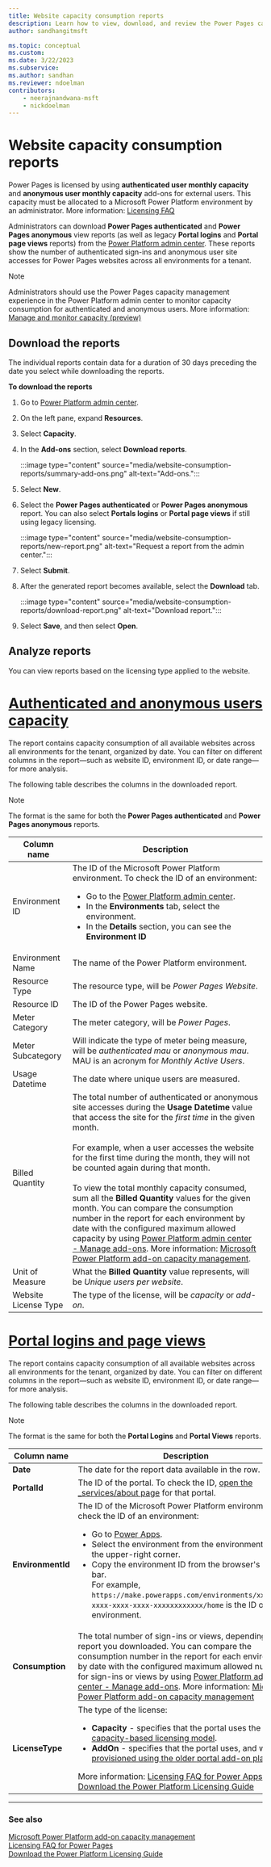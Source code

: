 ```yaml
---
title: Website capacity consumption reports
description: Learn how to view, download, and review the Power Pages capacity consumption reports from the Power Platform admin center.
author: sandhangitmsft

ms.topic: conceptual
ms.custom: 
ms.date: 3/22/2023
ms.subservice: 
ms.author: sandhan
ms.reviewer: ndoelman
contributors:
    - neerajnandwana-msft
    - nickdoelman
---
```

 
# Website capacity consumption reports

Power Pages is licensed by using **authenticated user monthly capacity** and **anonymous user monthly capacity** add-ons for external users. This capacity must be allocated to a Microsoft Power Platform environment by an administrator. More information: [Licensing FAQ](/power-platform/admin/powerapps-flow-licensing-faq?branch=main#power-pages)

Administrators can download **Power Pages authenticated** and **Power Pages anonymous** view reports (as well as legacy **Portal logins** and **Portal page views** reports) from the [Power Platform admin center](https://admin.powerplatform.com). These reports show the number of authenticated sign-ins and anonymous user site accesses for Power Pages websites across all environments for a tenant. 

> [!NOTE]
> Administrators should use the Power Pages capacity management experience in the Power Platform admin center to monitor capacity consumption for authenticated and anonymous users. More information: [Manage and monitor capacity (preview)](capacity-management.md)

## Download the reports

The individual reports contain data for a duration of 30 days preceding the date you select while downloading the reports.

**To download the reports**

1. Go to [Power Platform admin center](https://admin.powerplatform.com).

1. On the left pane, expand **Resources**.

1. Select **Capacity**.

1. In the **Add-ons** section, select **Download reports**.

    :::image type="content" source="media/website-consumption-reports/summary-add-ons.png" alt-text="Add-ons.":::

1. Select **New**.

1. Select the **Power Pages authenticated** or **Power Pages anonymous** report. You can also select **Portals logins** or **Portal page views** if still using legacy licensing.

    :::image type="content" source="media/website-consumption-reports/new-report.png" alt-text="Request a report from the admin center.":::

1. Select **Submit**.

1. After the generated report becomes available, select the **Download** tab.

    :::image type="content" source="media/website-consumption-reports/download-report.png" alt-text="Download report.":::

1. Select **Save**, and then select **Open**.

## Analyze reports

You can view reports based on the licensing type applied to the website.

# [Authenticated and anonymous users capacity](#tab/PPS)

The report contains capacity consumption of all available websites across all environments for the tenant, organized by date. You can filter on different columns in the report&mdash;such as website ID, environment ID, or date range&mdash;for more analysis.

The following table describes the columns in the downloaded report.

> [!NOTE]
> The format is the same for both the **Power Pages authenticated** and **Power Pages anonymous** reports.

| Column name | Description |
| - | - |
| Environment ID | The ID of the Microsoft Power Platform environment. To check the ID of an environment: <ul><li> Go to the [Power Platform admin center](https://aka.ms/ppac). </li><li>In the **Environments** tab, select the environment.</li><li>In the **Details** section, you can see the **Environment ID**</li></ul> |
| Environment Name | The name of the Power Platform environment. |
| Resource Type | The resource type, will be *Power Pages Website*. |
| Resource ID | The ID of the Power Pages website. |
| Meter Category | The meter category, will be *Power Pages*. |
| Meter Subcategory | Will indicate the type of meter being measure, will be *authenticated mau* or *anonymous mau*. MAU is an acronym for *Monthly Active Users*. |
| Usage Datetime | The date where unique users are measured. |
| Billed Quantity | The total number of authenticated or anonymous site accesses during the **Usage Datetime** value that access the site for the *first time* in the given month. </br></br>For example, when a user accesses the website for the first time during the month, they will not be counted again during that month. </br></br>To view the total monthly capacity consumed, sum all the **Billed Quantity** values for the given month. You can compare the consumption number in the report for each environment by date with the configured maximum allowed capacity by using [Power Platform admin center - Manage add-ons](https://admin.powerplatform.microsoft.com/resources/capacity#add-ons). More information: [Microsoft Power Platform add-on capacity management](/power-platform/admin/capacity-add-on). |
| Unit of Measure | What the **Billed Quantity** value represents, will be *Unique users per website*. |
| Website License Type | The type of the license, will be *capacity* or *add-on*. |

# [Portal logins and page views](#tab/PLV)

The report contains capacity consumption of all available websites across all environments for the tenant, organized by date. You can filter on different columns in the report&mdash;such as website ID, environment ID, or date range&mdash;for more analysis.

The following table describes the columns in the downloaded report.

> [!NOTE]
> The format is the same for both the **Portal Logins** and **Portal Views** reports.

| Column name | Description |
| - | - |
| **Date** | The date for the report data available in the row. |
| **PortalId** | The ID of the portal. To check the ID, [open the _services/about page](/power-apps/maker/portals/admin/clear-server-side-cache) for that portal. |
| **EnvironmentId** | The ID of the Microsoft Power Platform environment. To check the ID of an environment: <ul><li> Go to [Power Apps](https://make.powerapps.com). </li><li> Select the environment from the environments list in the upper-right corner. </li> <li> Copy the environment ID from the browser's address bar. <br> For example, `https://make.powerapps.com/environments/xxxxxxxx-xxxx-xxxx-xxxx-xxxxxxxxxxxx/home` is the ID of the environment. </li> </ul> |
| **Consumption** | The total number of sign-ins or views, depending on the report you downloaded. You can compare the consumption number in the report for each environment by date with the configured maximum allowed numbers for sign-ins or views by using [Power Platform admin center - Manage add-ons](https://admin.powerplatform.microsoft.com/resources/capacity#add-ons). More information: [Microsoft Power Platform add-on capacity management](/power-platform/admin/capacity-add-on) |
| **LicenseType** | The type of the license: <ul> <li> **Capacity** - specifies that the portal uses the [capacity-based licensing model](/power-platform/admin/powerapps-flow-licensing-faq#portals). </li> <li> **AddOn** - specifies that the portal uses, and was [provisioned using the older portal add-on plan](/power-apps/maker/portals/provision-portal-add-on). </li> </ul> More information: [Licensing FAQ for Power Apps](/power-platform/admin/powerapps-flow-licensing-faq#portals) and [Download the Power Platform Licensing Guide](https://go.microsoft.com/fwlink/?linkid=2085130)

---

### See also

[Microsoft Power Platform add-on capacity management](/power-platform/admin/capacity-add-on)  
[Licensing FAQ for Power Pages](/power-platform/admin/powerapps-flow-licensing-faq#power-pages)  
[Download the Power Platform Licensing Guide](https://go.microsoft.com/fwlink/?linkid=2085130)



